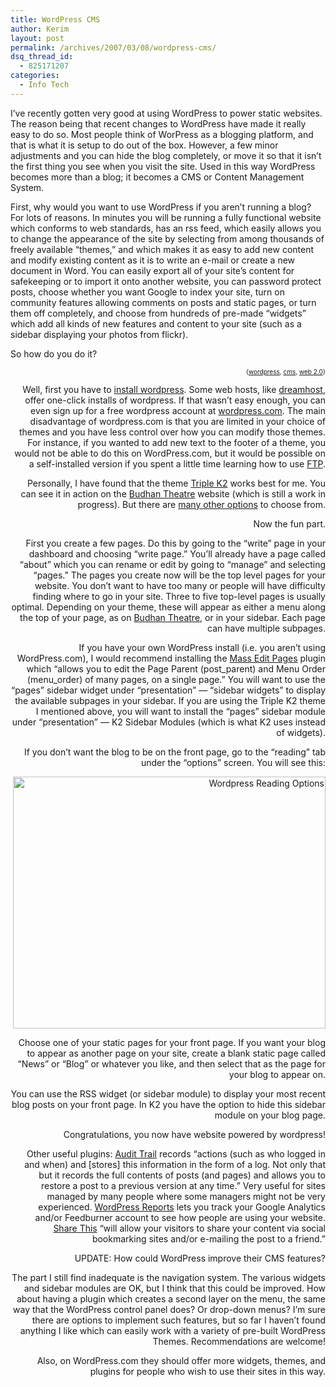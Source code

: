 ```yaml
---
title: WordPress CMS
author: Kerim
layout: post
permalink: /archives/2007/03/08/wordpress-cms/
dsq_thread_id:
  - 825171207
categories:
  - Info Tech
---
```

I&#8217;ve recently gotten very good at using WordPress to power static websites. The reason being that recent changes to WordPress have made it really easy to do so. Most people think of WorPress as a blogging platform, and that is what it is setup to do out of the box. However, a few minor adjustments and you can hide the blog completely, or move it so that it isn&#8217;t the first thing you see when you visit the site. Used in this way WordPress becomes more than a blog; it becomes a CMS or Content Management System.

First, why would you want to use WordPress if you aren&#8217;t running a blog? For lots of reasons. In minutes you will be running a fully functional website which conforms to web standards, has an rss feed, which easily allows you to change the appearance of the site by selecting from among thousands of freely available &#8220;themes,&#8221; and which makes it as easy to add new content and modify existing content as it is to write an e-mail or create a new document in Word. You can easily export all of your site&#8217;s content for safekeeping or to import it onto another website, you can password protect posts, choose whether you want Google to index your site, turn on community features allowing comments on posts and static pages, or turn them off completely, and choose from hundreds of pre-made &#8220;widgets&#8221; which add all kinds of new features and content to your site (such as a sidebar displaying your photos from flickr).

So how do you do it?

<!-- technorati tags start -->

<div style="text-align:right;">
  <span style="font-size:x-small;">{<a href="http://www.technorati.com/tag/wordpress" onclick="_gaq.push(['_trackEvent', 'outbound-article', 'http://www.technorati.com/tag/wordpress', 'wordpress']);"  rel="tag">wordpress</a>, <a href="http://www.technorati.com/tag/cms" onclick="_gaq.push(['_trackEvent', 'outbound-article', 'http://www.technorati.com/tag/cms', 'cms']);"  rel="tag">cms</a>, <a href="http://www.technorati.com/tag/web 2.0" onclick="_gaq.push(['_trackEvent', 'outbound-article', 'http://www.technorati.com/tag/web 2.0', 'web 2.0']);"  rel="tag">web 2.0</a>}</span>


<!-- technorati tags end -->

<!--more-->

Well, first you have to <a href="http://wordpress.org/download/" onclick="_gaq.push(['_trackEvent', 'outbound-article', 'http://wordpress.org/download/', 'install wordpress']);" >install wordpress</a>. Some web hosts, like <a href="http://www.dreamhost.com/" onclick="_gaq.push(['_trackEvent', 'outbound-article', 'http://www.dreamhost.com/', 'dreamhost']);" >dreamhost</a>, offer one-click installs of wordpress. If that wasn&#8217;t easy enough, you can even sign up for a free wordpress account at <a href="http://wordpress.com/" onclick="_gaq.push(['_trackEvent', 'outbound-article', 'http://wordpress.com/', 'wordpress.com']);" >wordpress.com</a>. The main disadvantage of wordpress.com is that you are limited in your choice of themes and you have less control over how you can modify those themes. For instance, if you wanted to add new text to the footer of a theme, you would not be able to do this on WordPress.com, but it would be possible on a self-installed version if you spent a little time learning how to use <a href="http://www.panic.com/transmit/" onclick="_gaq.push(['_trackEvent', 'outbound-article', 'http://www.panic.com/transmit/', 'FTP']);" >FTP</a>.

Personally, I have found that the theme <a href="http://www.johntp.com/2006/09/17/triplek2-a-three-column-k2-mod-for-wordpress/" onclick="_gaq.push(['_trackEvent', 'outbound-article', 'http://www.johntp.com/2006/09/17/triplek2-a-three-column-k2-mod-for-wordpress/', 'Triple K2']);" >Triple K2</a> works best for me. You can see it in action on the <a href="http://budhantheatre.org/" onclick="_gaq.push(['_trackEvent', 'outbound-article', 'http://budhantheatre.org/', 'Budhan Theatre']);" >Budhan Theatre</a> website (which is still a work in progress). But there are <a href="http://budhantheatre.org/" onclick="_gaq.push(['_trackEvent', 'outbound-article', 'http://budhantheatre.org/', 'many other options']);" >many other options</a> to choose from.

Now the fun part.

First you create a few pages. Do this by going to the &#8220;write&#8221; page in your dashboard and choosing &#8220;write page.&#8221; You&#8217;ll already have a page called &#8220;about&#8221; which you can rename or edit by going to &#8220;manage&#8221; and selecting &#8220;pages.&#8221; The pages you create now will be the top level pages for your website. You don&#8217;t want to have too many or people will have difficulty finding where to go in your site. Three to five top-level pages is usually optimal. Depending on your theme, these will appear as either a menu along the top of your page, as on <a href="http://budhantheatre.org/" onclick="_gaq.push(['_trackEvent', 'outbound-article', 'http://budhantheatre.org/', 'Budhan Theatre']);" >Budhan Theatre</a>, or in your sidebar. Each page can have multiple subpages.

If you have your own WordPress install (i.e. you aren&#8217;t using WordPress.com), I would recommend installing the <a href="http://www.almosteffortless.com/wordpress/mass-edit-pages/" onclick="_gaq.push(['_trackEvent', 'outbound-article', 'http://www.almosteffortless.com/wordpress/mass-edit-pages/', 'Mass Edit Pages']);" >Mass Edit Pages</a> plugin which &#8220;allows you to edit the Page Parent (post\_parent) and Menu Order (menu\_order) of many pages, on a single page.&#8221; You will want to use the &#8220;pages&#8221; sidebar widget under &#8220;presentation&#8221; &#8212; &#8220;sidebar widgets&#8221; to display the available subpages in your sidebar. If you are using the Triple K2 theme I mentioned above, you will want to install the &#8220;pages&#8221; sidebar module under &#8220;presentation&#8221; &#8212; K2 Sidebar Modules (which is what K2 uses instead of widgets).

If you don&#8217;t want the blog to be on the front page, go to the &#8220;reading&#8221; tab under the &#8220;options&#8221; screen. You will see this:

<a href="http://www.flickr.com/photos/kerim/415232252/" onclick="_gaq.push(['_trackEvent', 'outbound-article', 'http://www.flickr.com/photos/kerim/415232252/', '']);"  title="Photo Sharing"><img src="http://farm1.static.flickr.com/180/415232252_419574fb64.jpg" width="500" height="403" alt="Wordpress Reading Options" /></a>

Choose one of your static pages for your front page. If you want your blog to appear as another page on your site, create a blank static page called &#8220;News&#8221; or &#8220;Blog&#8221; or whatever you like, and then select that as the page for your blog to appear on.

You can use the RSS widget (or sidebar module) to display your most recent blog posts on your front page. In K2 you have the option to hide this sidebar module on your blog page.

Congratulations, you now have website powered by wordpress!

Other useful plugins: <a href="http://urbangiraffe.com/plugins/audit-trail/" onclick="_gaq.push(['_trackEvent', 'outbound-article', 'http://urbangiraffe.com/plugins/audit-trail/', 'Audit Trail']);" >Audit Trail</a> records &#8220;actions (such as who logged in and when) and [stores] this information in the form of a log. Not only that but it records the full contents of posts (and pages) and allows you to restore a post to a previous version at any time.&#8221; Very useful for sites managed by many people where some managers might not be very experienced. <a href="http://tantannoodles.com/toolkit/wordpress-reports/" onclick="_gaq.push(['_trackEvent', 'outbound-article', 'http://tantannoodles.com/toolkit/wordpress-reports/', 'WordPress Reports']);" >WordPress Reports</a> lets you track your Google Analytics and/or Feedburner account to see how people are using your website. <a href="http://alexking.org/projects/wordpress" onclick="_gaq.push(['_trackEvent', 'outbound-article', 'http://alexking.org/projects/wordpress', 'Share This']);" >Share This</a> &#8220;will allow your visitors to share your content via social bookmarking sites and/or e-mailing the post to a friend.&#8221;

UPDATE: How could WordPress improve their CMS features?

The part I still find inadequate is the navigation system. The various widgets and sidebar modules are OK, but I think that this could be improved. How about having a plugin which creates a second layer on the menu, the same way that the WordPress control panel does? Or drop-down menus? I&#8217;m sure there are options to implement such features, but so far I haven&#8217;t found anything I like which can easily work with a variety of pre-built WordPress Themes. Recommendations are welcome!

Also, on WordPress.com they should offer more widgets, themes, and plugins for people who wish to use their sites in this way.

